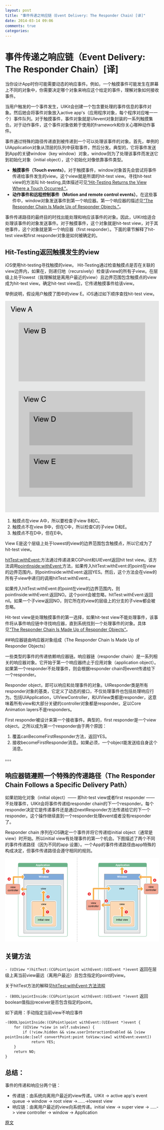 ```yaml
---
layout: post
title: "事件传递之响应链（Event Delivery: The Responder Chain）[译]"
date: 2014-03-14 09:06
comments: true
categories: 
---
```

# 事件传递之响应链（Event Delivery: The Responder Chain）[译]
当你设计App时你可能需要动态的响应事件。例如，一个触摸事件可能发生在屏幕上不同的对象中，你需要决定哪个对象来响应这个给定的事件，理解对象如何接收事件。<!--more-->  

当用户触发的一个事件发生，UIKit会创建一个包含要处理的事件信息的事件对象。然后她会将事件对象放入active app's（应用程序对象，每个程序对应唯一一个）事件队列。对于触摸事件，事件对象就是UIevent对象封装的一系列触摸集合。对于动作事件，这个事件对象依赖于使用的framework和你关心哪种动作事件。  

事件通过特殊的路径传递直到被传递到一个可以处理该事件的对象。首先，单例的UIApplication对象从顶层的队列中获取事件，然后分发。典型的，它将事件发送到App的关键window（key window）对象，window则为了处理该事件而发送它到初始化对象（initial object），这个初始化对像依靠事件类型。   

* **触摸事件（Touch events）**。对于触摸事件，window对象首先会尝试将事件传递给事件发生的view。这个view就是所谓的hit-test view。寻找hit-test view的方法叫 hit-testing,具体描述可见[“Hit-Testing Returns the View Where a Touch Occurred.”](https://developer.apple.com/library/ios/documentation/EventHandling/Conceptual/EventHandlingiPhoneOS/event_delivery_responder_chain/event_delivery_responder_chain.html#//apple_ref/doc/uid/TP40009541-CH4-SW4)。
* **动作事件和远程控制事件（Motion and remote control events）**。在这些事件中，window对象发送事件到第一个响应器。第一个响应器的描述见[“The Responder Chain Is Made Up of Responder Objects.”](https://developer.apple.com/library/ios/documentation/EventHandling/Conceptual/EventHandlingiPhoneOS/event_delivery_responder_chain/event_delivery_responder_chain.html#//apple_ref/doc/uid/TP40009541-CH4-SW1)。

事件传递路径的最终目的时找出能处理和响应该事件的对象。因此，UIKit给适合处理该事件的对象发送事件。对于触摸事件，这个对象就是hit-test view，对于其他事件，这个对象就是第一个响应器（first responder）。下面的章节解释了hit-test view和first responder对象是如何被确定的。  


## Hit-Testing返回触摸发生的view

iOS使用hit-testing寻找触摸的view。 Hit-Testing通过检查触摸点是否在关联的view边界内，如果在，则递归地（recursively）检查该view的所有子view。在层级上处于lowest（我理解就是离用户最近的view）且边界范围包含触摸点的view成为hit-test view。确定hit-test view后，它传递触摸事件给该view。  

举例说明，假设用户触摸了图中的view E。iOS通过如下顺序查找hit-test view。  

![](/images/eventimage/hit_testing_2x.png)

1. 触摸点在view A中，所以要检查子view B和C。
2. 触摸点不在view B中，但在C中，所以检查C的子view D和E。
3. 触摸点不在D中，但在E中。

View E是这个层级上处于lowest的view的边界范围包含触摸点，所以它成为了hit-test view。


 [hitTest:withEvent:](https://developer.apple.com/library/ios/documentation/UIKit/Reference/UIView_Class/UIView/UIView.html#//apple_ref/occ/instm/UIView/hitTest:withEvent:)方法通过传递进来CGPoint和UIEvent返回hit test view。该方法调用[pointInside:withEvent:](https://developer.apple.com/library/ios/documentation/UIKit/Reference/UIView_Class/UIView/UIView.html#//apple_ref/occ/instm/UIView/pointInside:withEvent:)方法，如果传入hitTest:withEvent:的point在view的边界范围内，则pointInside:withEvent:返回YES。然后，这个方法会在view的所有子view中递归的调用hitTest:withEvent:。   
 
如果传入hitTest:withEvent:的point在view的边界范围内，则pointInside:withEvent:返回NO。这个point会被忽略，hitTest:withEvent:返回nil。如果一个子view返回NO，则它所在的view的层级上的分支的子view都会被忽略。   

Hit-test view是处理触摸事件的第一选择，如果hit-test view不能处理事件，该事件将从事件响应链中寻找响应器，直到系统找到一个处理事件的对象。具体见[“The Responder Chain Is Made Up of Responder Objects”](https://developer.apple.com/library/ios/documentation/EventHandling/Conceptual/EventHandlingiPhoneOS/event_delivery_responder_chain/event_delivery_responder_chain.html#//apple_ref/doc/uid/TP40009541-CH4-SW1)。   

##响应器链由响应器对象组成（The Responder Chain Is Made Up of Responder Objects）  

一些类型的事件的传递依赖响应器链。响应器链（responder chain）是一系列相关的响应器对象。它开始于第一个响应器终止于应用对象（application object）。如果第一个responder不处理事件，则会根据responder chain将event传递给下一个responder。  

Responder object，即可以响应和处理事件的对象。UIResponder类是所有responder对象的基类，它定义了动态的接口，不仅处理事件也包括处理响应行为。包括UIApplication，UIViewController，和UIView类都是responder，这意味着所有view和大部分关键的controller对象都是responder。足以Core Animation layers不是responders。   

First responder被设计来第一个接收事件。典型的，first responder是一个view object。之所以成为第一个responder由于两个原因：   

1. 覆盖canBecomeFirstResponder方法，返回YES。
2. 接收becomeFirstResponder消息。如果必须，一个object能发送给自身这个消息。  

。。。   


## 响应器链遵照一个特殊的传递路径（The Responder Chain Follows a Specific Delivery Path）

如果初始化对象（initial object）—— 即hit-test view或者first responder —— 不处理事件，UIKit会将事件传递给responder chain的下一个responder。每个responder决定它是传递事件还是通过nextResponder方法传递给它的下一个responder。这个操作继续直到一个responder处理event或者没有responder了。  

Responder chain 序列在iOS确定一个事件并将它传递给initial object（通常是view）时开始。所以initial view有处理事件的第一个机会。下图描述了两个不同的事件传递路径（因为不同的app 设置）。一个App的事件传递路径由app特殊的构成决定，但事件传递路径会遵守相同的规则。  

![](/images/eventimage/iOS_responder_chain_2x.png)


## 关键方法
`- (UIView *)hitTest:(CGPoint)point withEvent:(UIEvent *)event` 返回在层级上离当前view最远（离用户最近）且包含指定的point的view。  

关于hitTest方法的解释见[hitTest:withEvent:方法流程](http://www.winddisk.com/2012/10/11/hittest_withevent/)    


`- (BOOL)pointInside:(CGPoint)point withEvent:(UIEvent *)event` 返回boolean值指出receiver是否包含指定的point。    


如下调用：手动指定当前view不响应事件    

```
-(BOOL)pointInside:(CGPoint)point withEvent:(UIEvent *)event {
    for (UIView *view in self.subviews) {
        if (!view.hidden && view.userInteractionEnabled && [view pointInside:[self convertPoint:point toView:view] withEvent:event])
            return YES;
    }
    return NO;
}
```


## 总结：

事件的传递和响应分两个链：

* 传递链：由系统向离用户最近的view传递。UIKit -> active app's event queue -> window -> root view ->......->lowest view
* 响应链：由离用户最近的view向系统传递。initial view -> super view -> .....-> view controller -> window -> Application


[原文](https://developer.apple.com/library/ios/documentation/EventHandling/Conceptual/EventHandlingiPhoneOS/event_delivery_responder_chain/event_delivery_responder_chain.html#//apple_ref/doc/uid/TP40009541-CH4-SW2)


